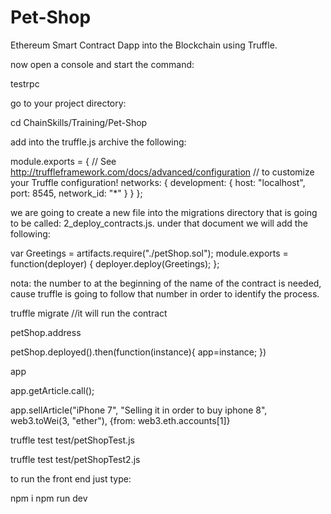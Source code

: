 # Pet-Shop
Ethereum Smart Contract Dapp into the Blockchain using Truffle.

now open a console and start the command:

testrpc

go to your project directory:

cd ChainSkills/Training/Pet-Shop

add into the truffle.js archive the following:

module.exports = {
  // See <http://truffleframework.com/docs/advanced/configuration>
  // to customize your Truffle configuration!
  networks: {
  development: {
  host: "localhost",
  port: 8545,
  network_id: "*"
  }
  }
};

we are going to create a new file into the migrations directory that is going to be called: 2_deploy_contracts.js. under that document we will add the following:

var Greetings = artifacts.require("./petShop.sol");
  module.exports = function(deployer) {
  deployer.deploy(Greetings);
};

nota: the number to at the beginning of the name of the contract is needed, cause truffle is going to follow that number in order to identify the process.

truffle migrate //it will run the contract

petShop.address

petShop.deployed().then(function(instance){ app=instance; })

app

app.getArticle.call();

app.sellArticle("iPhone 7", "Selling it in order to buy iphone 8", web3.toWei(3, "ether"), {from: web3.eth.accounts[1]}

truffle test test/petShopTest.js

truffle test test/petShopTest2.js

to run the front end just type:

npm i
npm run dev
